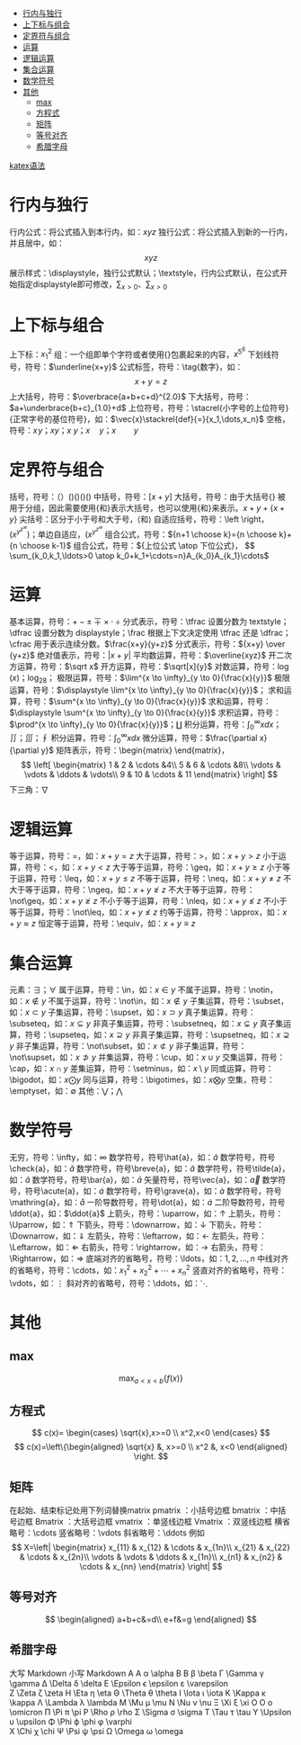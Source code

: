 - [行内与独行](#行内与独行)
- [上下标与组合](#上下标与组合)
- [定界符与组合](#定界符与组合)
- [运算](#运算)
- [逻辑运算](#逻辑运算)
- [集合运算](#集合运算)
- [数学符号](#数学符号)
- [其他](#其他)
  - [max](#max)
  - [方程式](#方程式)
  - [矩阵](#矩阵)
  - [等号对齐](#等号对齐)
  - [希腊字母](#希腊字母)


[katex语法](https://katex.org/docs/supported.html)
# 行内与独行
行内公式：将公式插入到本行内，如：$xyz$
独行公式：将公式插入到新的一行内，并且居中，如：$$xyz$$
展示样式：\displaystyle，独行公式默认；\textstyle，行内公式默认，在公式开始指定displaystyle即可修改，$\displaystyle \sum_{x>0}$、$\sum_{x>0}$
# 上下标与组合
上下标：$x_1^2$
组：一个组即单个字符或者使用{}包裹起来的内容，$x^{5^6}$
下划线符号，符号：$\underline{x+y}$
公式标签，符号：\tag{数字}，如：$$x+y=z \tag{1}$$
上大括号，符号：$\overbrace{a+b+c+d}^{2.0}$
下大括号，符号：$a+\underbrace{b+c}_{1.0}+d$
上位符号，符号：\stacrel{小字号的上位符号}{正常字号的基位符号}，如：$\vec{x}\stackrel{def}{=}{x_1,\dots,x_n}$
空格，符号：$x \! y$；$xy$；$x \ y$；$x \quad y$；$x \qquad y$
# 定界符与组合
括号，符号：$（）\big(\big) \Big(\Big) \bigg(\bigg) \Bigg(\Bigg)$
中括号，符号：$[x+y]$
大括号，符号：由于大括号{} 被用于分组，因此需要使用$\{$和$\}$表示大括号，也可以使用$\lbrace$和$\rbrace$来表示。${x+y}+\{x+y\}$
尖括号：区分于小于号和大于号，$\langle$和$\rangle$
自适应括号，符号：\left \right，$\left(x^{y^{z^w}}\right)$；单边自适应，$\left(x^{y^{z^w}}\right.$
组合公式，符号：${n+1 \choose k}={n \choose k}+{n \choose k-1}$
组合公式，符号：${上位公式 \atop 下位公式}，
$$
\sum_{k_0,k_1,\ldots>0 \atop k_0+k_1+\cdots=n}A_{k_0}A_{k_1}\cdots$

# 运算
基本运算，符号：$+ - \pm \mp \times \cdot \div$
分式表示，符号：\tfrac 设置分数为 textstyle；\dfrac 设置分数为 displaystyle；\frac 根据上下文决定使用 \tfrac 还是 \dfrac；\cfrac 用于表示连续分数。$\frac{x+y}{y+z}$
分式表示，符号：${x+y} \over {y+z}$
绝对值表示，符号：$|x+y|$
平均数运算，符号：$\overline{xyz}$
开二次方运算，符号：$\sqrt x$
开方运算，符号：$\sqrt[x]{y}$
对数运算，符号：$\log(x)$；$\log_28$；
极限运算，符号：$\lim^{x \to \infty}_{y \to 0}{\frac{x}{y}}$
极限运算，符号：$\displaystyle \lim^{x \to \infty}_{y \to 0}{\frac{x}{y}}$；
求和运算，符号：$\sum^{x \to \infty}_{y \to 0}{\frac{x}{y}}$
求和运算，符号：$\displaystyle \sum^{x \to \infty}_{y \to 0}{\frac{x}{y}}$
求积运算，符号：$\prod^{x \to \infty}_{y \to 0}{\frac{x}{y}}$；$\coprod$
积分运算，符号：$\int^{\infty}_{0}{xdx}$；$\iint$；$\iiint$；$\oint$
积分运算，符号：$\displaystyle \int^{\infty}_{0}{xdx}$
微分运算，符号：$\frac{\partial x}{\partial y}$
矩阵表示，符号：\begin{matrix} \end{matrix}，
$$
\left[ 
    \begin{matrix} 
    1 & 2 & \cdots &4\\
    5 & 6 & \cdots &8\\
    \vdots & \vdots & \ddots & \vdots\\
    9 & 10 & \cdots & 11
    \end{matrix} 
\right]
$$
下三角：$\nabla$

# 逻辑运算
等于运算，符号：=，如：$x+y=z$
大于运算，符号：>，如：$x+y>z$
小于运算，符号：<，如：$x+y<z$
大于等于运算，符号：\geq，如：$x+y \geq z$
小于等于运算，符号：\leq，如：$x+y \leq z$
不等于运算，符号：\neq，如：$x+y \neq z$
不大于等于运算，符号：\ngeq，如：$x+y \ngeq z$
不大于等于运算，符号：\not\geq，如：$x+y \not\geq z$
不小于等于运算，符号：\nleq，如：$x+y \nleq z$
不小于等于运算，符号：\not\leq，如：$x+y \not\leq z$
约等于运算，符号：\approx，如：$x+y \approx z$
恒定等于运算，符号：\equiv，如：$x+y \equiv z$

# 集合运算
元素：$\exists$；$\forall$
属于运算，符号：\in，如：$x \in y$
不属于运算，符号：\notin，如：$x \notin y$
不属于运算，符号：\not\in，如：$x \not\in y$
子集运算，符号：\subset，如：$x \subset y$
子集运算，符号：\supset，如：$x \supset y$
真子集运算，符号：\subseteq，如：$x \subseteq y$
非真子集运算，符号：\subsetneq，如：$x \subsetneq y$
真子集运算，符号：\supseteq，如：$x \supseteq y$
非真子集运算，符号：\supsetneq，如：$x \supsetneq y$
非子集运算，符号：\not\subset，如：$x \not\subset y$
非子集运算，符号：\not\supset，如：$x \not\supset y$
并集运算，符号：\cup，如：$x \cup y$
交集运算，符号：\cap，如：$x \cap y$
差集运算，符号：\setminus，如：$x \setminus y$
同或运算，符号：\bigodot，如：$x \bigodot y$
同与运算，符号：\bigotimes，如：$x \bigotimes y$
空集，符号：\emptyset，如：$\emptyset$
其他：$\bigvee$；$\bigwedge$
# 数学符号
无穷，符号：\infty，如：$\infty$
数学符号，符号\hat{a}，如：$\hat{a}$
数学符号，符号\check{a}，如：$\check{a}$
数学符号，符号\breve{a}，如：$\breve{a}$
数学符号，符号\tilde{a}，如：$\tilde{a}$
数学符号，符号\bar{a}，如：$\bar{a}$
矢量符号，符号\vec{a}，如：$\vec{a}$
数学符号，符号\acute{a}，如：$\acute{a}$
数学符号，符号\grave{a}，如：$\grave{a}$
数学符号，符号\mathring{a}，如：$\mathring{a}$
一阶导数符号，符号\dot{a}，如：$\dot{a}$
二阶导数符号，符号\ddot{a}，如：$\ddot{a}$
上箭头，符号：\uparrow，如：$\uparrow$
上箭头，符号：\Uparrow，如：$\Uparrow$
下箭头，符号：\downarrow，如：$\downarrow$
下箭头，符号：\Downarrow，如：$\Downarrow$
左箭头，符号：\leftarrow，如：$\leftarrow$
左箭头，符号：\Leftarrow，如：$\Leftarrow$
右箭头，符号：\rightarrow，如：$\rightarrow$
右箭头，符号：\Rightarrow，如：$\Rightarrow$
底端对齐的省略号，符号：\ldots，如：$1,2,\ldots,n$
中线对齐的省略号，符号：\cdots，如：$x_1^2 + x_2^2 + \cdots + x_n^2$
竖直对齐的省略号，符号：\vdots，如：$\vdots$
斜对齐的省略号，符号：\ddots，如：$\ddots$

# 其他
## max
$$\max_{a<x<b}\{f(x)\}$$
## 方程式
$$
c(x)=
\begin{cases}
\sqrt{x},x>=0 \\
x^2,x<0
\end{cases}
$$
$$
c(x)=\left\{\begin{aligned}
\sqrt{x} &, x>=0 \\
x^2 &, x<0
\end{aligned}
\right.
$$

## 矩阵
在起始、结束标记处用下列词替换matrix
pmatrix ：小括号边框
bmatrix ：中括号边框
Bmatrix ：大括号边框
vmatrix ：单竖线边框
Vmatrix ：双竖线边框
横省略号：\cdots
竖省略号：\vdots
斜省略号：\ddots
例如
$$
X=\left|
    \begin{matrix}
x_{11} & x_{12} & \cdots & x_{1n}\\
x_{21} & x_{22} & \cdots & x_{2n}\\
\vdots & \vdots & \ddots & x_{1n}\\
x_{n1} & x_{n2} & \cdots & x_{nn}
    \end{matrix}
    \right|
$$
## 等号对齐
$$
\begin{aligned}
a+b+c&=d\\
e+f&=g
\end{aligned}
$$

## 希腊字母
大写	Markdown	小写	Markdown
A	A	α	\alpha
B	B	β	\beta
Γ	\Gamma	γ	\gamma
Δ	\Delta	δ	\delta
E	\Epsilon	ϵ	\epsilon
ε	\varepsilon		
Z	\Zeta	ζ	\zeta
H	\Eta	η	\eta
Θ	\Theta	θ	\theta
I	\lota	ι	\iota
K	\Kappa	κ	\kappa
Λ	\Lambda	λ	\lambda
M	\Mu	μ	\mu
N	\Nu	ν	\nu
Ξ	\Xi	ξ	\xi
O	O	ο	\omicron
Π	\Pi	π	\pi
P	\Rho	ρ	\rho
Σ	\Sigma	σ	\sigma
T	\Tau	τ	\tau
Υ	\Upsilon	υ	\upsilon
Φ	\Phi	ϕ	\phi
φ	\varphi		
X	\Chi	χ	\chi
Ψ	\Psi	ψ	\psi
Ω	\Omega	ω	\omega

